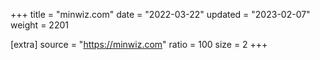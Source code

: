 +++
title = "minwiz.com"
date = "2022-03-22"
updated = "2023-02-07"
weight = 2201

[extra]
source = "https://minwiz.com"
ratio = 100
size = 2
+++
